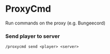 # ProxyCmd

Run commands on the proxy (e.g. Bungeecord)

### Send player to server

```
/proxycmd send <player> <server>
```
